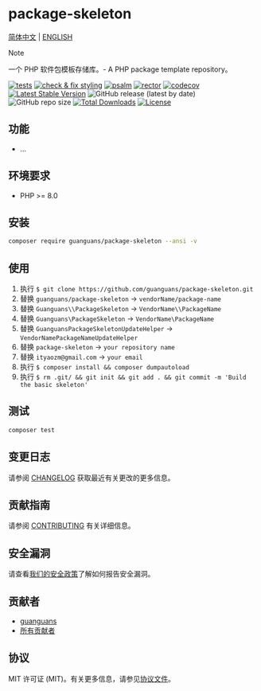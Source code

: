 # package-skeleton

[简体中文](README-zh_CN.md) | [ENGLISH](README.md)

> [!NOTE]
> 一个 PHP 软件包模板存储库。- A PHP package template repository。

[![tests](https://github.com/guanguans/package-skeleton/workflows/tests/badge.svg)](https://github.com/guanguans/package-skeleton/actions)
[![check & fix styling](https://github.com/guanguans/package-skeleton/actions/workflows/php-cs-fixer.yml/badge.svg)](https://github.com/guanguans/package-skeleton/actions)
[![psalm](https://github.com/guanguans/package-skeleton/actions/workflows/psalm.yml/badge.svg)](https://github.com/guanguans/package-skeleton/actions/workflows/psalm.yml)
[![rector](https://github.com/guanguans/package-skeleton/actions/workflows/rector.yml/badge.svg)](https://github.com/guanguans/package-skeleton/actions/workflows/rector.yml)
[![codecov](https://codecov.io/gh/guanguans/package-skeleton/branch/main/graph/badge.svg?token=URGFAWS6S4)](https://codecov.io/gh/guanguans/package-skeleton)
[![Latest Stable Version](https://poser.pugx.org/guanguans/package-skeleton/v)](https://packagist.org/packages/guanguans/package-skeleton)
![GitHub release (latest by date)](https://img.shields.io/github/v/release/guanguans/package-skeleton)
![GitHub repo size](https://img.shields.io/github/repo-size/guanguans/package-skeleton)
[![Total Downloads](https://poser.pugx.org/guanguans/package-skeleton/downloads)](https://packagist.org/packages/guanguans/package-skeleton)
[![License](https://poser.pugx.org/guanguans/package-skeleton/license)](https://packagist.org/packages/guanguans/package-skeleton)

## 功能

* ...

## 环境要求

* PHP >= 8.0

## 安装

```bash
composer require guanguans/package-skeleton --ansi -v
```

## 使用

1. 执行 `$ git clone https://github.com/guanguans/package-skeleton.git`
2. 替换 `guanguans/package-skeleton` -> `vendorName/package-name`
3. 替换 `Guanguans\\PackageSkeleton` -> `VendorName\\PackageName`
4. 替换 `Guanguans\PackageSkeleton` -> `VendorName\PackageName`
5. 替换 `GuanguansPackageSkeletonUpdateHelper` -> `VendorNamePackageNameUpdateHelper`
6. 替换 `package-skeleton` -> `your repository name`
7. 替换 `ityaozm@gmail.com` -> `your email`
8. 执行 `$ composer install && composer dumpautoload`
9. 执行 `$ rm .git/ && git init && git add . && git commit -m 'Build the basic skeleton'`

## 测试

```bash
composer test
```

## 变更日志

请参阅 [CHANGELOG](CHANGELOG.md) 获取最近有关更改的更多信息。

## 贡献指南

请参阅 [CONTRIBUTING](.github/CONTRIBUTING.md) 有关详细信息。

## 安全漏洞

请查看[我们的安全政策](../../security/policy)了解如何报告安全漏洞。

## 贡献者

* [guanguans](https://github.com/guanguans)
* [所有贡献者](../../contributors)

## 协议

MIT 许可证 (MIT)。有关更多信息，请参见[协议文件](LICENSE)。
